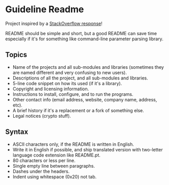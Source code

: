 # Guideline Readme

Project inspired by a [StackOverflow response](http://stackoverflow.com/questions/2304863/how-to-write-a-good-readme)!

README should be simple and short, but a good README can save time especially if it's for something like command-line parameter parsing library.

## Topics

- Name of the projects and all sub-modules and libraries (sometimes they are named different and very confusing to new users).
- Descriptions of all the project, and all sub-modules and libraries.
- 5-line code snippet on how its used (if it's a library).
- Copyright and licensing information.
- Instructions to install, configure, and to run the programs.
- Other contact info (email address, website, company name, address, etc).
- A brief history if it's a replacement or a fork of something else.
- Legal notices (crypto stuff).

## Syntax

- ASCII characters only, if the README is written in English.
- Write it in English if possible, and ship translated version with two-letter language code extension like README.pt.
- 80 characters or less per line.
- Single empty line between paragraphs.
- Dashes under the headers.
- Indent using whitespace (0x20) not tab.
